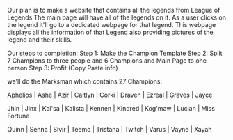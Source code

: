 Our plan is to make a website that contains all the legends from League of Legends
The main page will have all of the legends on it. As a user clicks on the legend it'll go to a dedicated webpage for that legend.
This webpage displays all the information of that Legend also providing pictures of the legend and their skills.

Our steps to completion:
Step 1: Make the Champion Template
Step 2: Split 7 Champions to three people and 6 Champions and Main Page to one person
Step 3: Profit (Copy Paste info)


we'll do the Marksman which contains 27 Champions:

Aphelios | Ashe | Azir | Caitlyn | Corki | Draven | Ezreal | Graves | Jayce

Jhin | Jinx | Kai'sa | Kalista | Kennen | Kindred | Kog'maw | Lucian | Miss Fortune

Quinn | Senna | Sivir | Teemo | Tristana | Twitch | Varus | Vayne | Xayah
